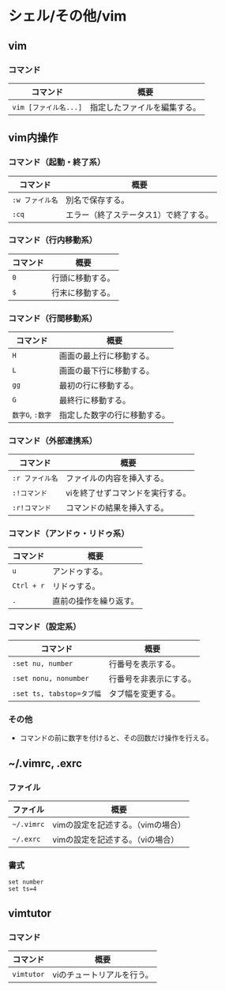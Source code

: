# シェル/その他/vim

## vim

### コマンド

|コマンド|概要|
|---|---|
|`vim [ファイル名...]`|指定したファイルを編集する。|

## vim内操作

### コマンド（起動・終了系）

| コマンド        | 概要                                  |
| --------------- | ------------------------------------- |
| `:w ファイル名` | 別名で保存する。                      |
| `:cq`           | エラー（終了ステータス1）で終了する。 |

### コマンド（行内移動系）

| コマンド | 概要             |
| -------- | ---------------- |
| `0`      | 行頭に移動する。 |
| `$`      | 行末に移動する。 |

### コマンド（行間移動系）

| コマンド         | 概要                         |
| ---------------- | ---------------------------- |
| `H`              | 画面の最上行に移動する。     |
| `L`              | 画面の最下行に移動する。     |
| `gg`             | 最初の行に移動する。         |
| `G`              | 最終行に移動する。           |
| `数字G`, `:数字` | 指定した数字の行に移動する。 |

### コマンド（外部連携系）

| コマンド        | 概要                             |
| --------------- | -------------------------------- |
| `:r ファイル名` | ファイルの内容を挿入する。       |
| `:!コマンド`    | viを終了せずコマンドを実行する。 |
| `:r!コマンド`   | コマンドの結果を挿入する。       |

### コマンド（アンドゥ・リドゥ系）

| コマンド   | 概要                   |
| ---------- | ---------------------- |
| `u`        | アンドゥする。         |
| `Ctrl + r` | リドゥする。           |
| `.`        | 直前の操作を繰り返す。 |

### コマンド（設定系）

| コマンド                  | 概要                   |
| ------------------------- | ---------------------- |
| `:set nu, number`         | 行番号を表示する。     |
| `:set nonu, nonumber`     | 行番号を非表示にする。 |
| `:set ts, tabstop=タブ幅` | タブ幅を変更する。     |

### その他

- コマンドの前に数字を付けると、その回数だけ操作を行える。

## ~/.vimrc, .exrc

### ファイル

| ファイル   | 概要                               |
| ---------- | ---------------------------------- |
| `~/.vimrc` | vimの設定を記述する。（vimの場合） |
| `~/.exrc`  | vimの設定を記述する。（viの場合）  |

### 書式

```text
set number
set ts=4
```

## vimtutor

### コマンド

| コマンド   | 概要                       |
| ---------- | -------------------------- |
| `vimtutor` | viのチュートリアルを行う。 |
